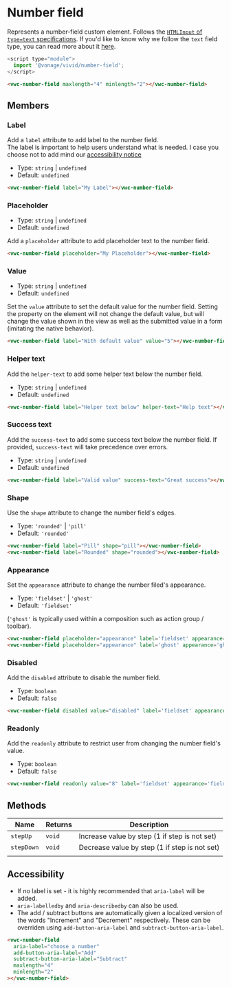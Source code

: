# Number field

Represents a number-field custom element. Follows the [`HTMLInput` of `type=text` specifications](https://developer.mozilla.org/en-US/docs/Web/HTML/Element/input/text).
If you'd like to know why we follow the `text` field type, you can read more about it [here](https://technology.blog.gov.uk/2020/02/24/why-the-gov-uk-design-system-team-changed-the-input-type-for-numbers/).

```js
<script type="module">
  import '@vonage/vivid/number-field';
</script>
```

```html preview
<vwc-number-field maxlength="4" minlength="2"></vwc-number-field>
```

## Members

### Label
Add a `label` attribute to add label to the number field.  
The label is important to help users understand what is needed. I case you choose not to add mind our [accessibility notice](#accessibility)

- Type: `string` | `undefined`
- Default: `undefined`


```html preview
<vwc-number-field label="My Label"></vwc-number-field>
```

### Placeholder

- Type: `string` | `undefined`
- Default: `undefined`

Add a `placeholder` attribute to add placeholder text to the number field.

```html preview
<vwc-number-field placeholder="My Placeholder"></vwc-number-field>
```

### Value

- Type: `string` | `undefined`
- Default: `undefined`

Set the `value` attribute to set the default value for the number field. Setting the property on the element will not change the default value, but will change the value shown in the view as well as the submitted value in a form (imitating the native behavior).

```html preview
<vwc-number-field label="With default value" value="5"></vwc-number-field>
```

### Helper text

Add the `helper-text` to add some helper text below the number field.

- Type: `string` | `undefined`
- Default: `undefined`

```html preview
<vwc-number-field label="Helper text below" helper-text="Help text"></vwc-number-field>
```

### Success text

Add the `success-text` to add some success text below the number field.
If provided, `success-text` will take precedence over errors.

- Type: `string` | `undefined`
- Default: `undefined`

```html preview
<vwc-number-field label="Valid value" success-text="Great success"></vwc-number-field>
```

### Shape

Use the `shape` attribute to change the number field's edges.

- Type: `'rounded'` | `'pill'`
- Default: `'rounded'`

```html preview blocks
<vwc-number-field label="Pill" shape="pill"></vwc-number-field>
<vwc-number-field label="Rounded" shape="rounded"></vwc-number-field>
```

### Appearance

Set the `appearance` attribute to change the number filed's appearance.

- Type: `'fieldset'` | `'ghost'`
- Default: `'fieldset'`

(`'ghost'` is typically used within a composition such as action group / toolbar).

```html preview blocks
<vwc-number-field placeholder="appearance" label='fieldset' appearance='fieldset'></vwc-number-field>
<vwc-number-field placeholder="appearance" label='ghost' appearance='ghost'></vwc-number-field>
```

### Disabled

Add the `disabled` attribute to disable the number field.

- Type: `boolean`
- Default: `false`

```html preview blocks
<vwc-number-field disabled value="disabled" label='fieldset' appearance='fieldset'></vwc-number-field>
```

### Readonly

Add the `readonly` attribute to restrict user from changing the number field's value.

- Type: `boolean`
- Default: `false`

```html preview blocks
<vwc-number-field readonly value="8" label='fieldset' appearance='fieldset'></vwc-number-field>
```

## Methods

<div class="table-wrapper">

| Name            | Returns  | Description                                   |
|-----------------|----------|-----------------------------------------------|
| `stepUp`        | `void`   | Increase value by step (1 if step is not set) |
| `stepDown`      | `void`   | Decrease value by step (1 if step is not set) |
|                 |

</div>

## Accessibility

- If no label is set - it is highly recommended that `aria-label` will be added.
- `aria-labelledby` and `aria-describedby` can also be used.
- The add / subtract buttons are automatically given a localized version of the words "Increment" and "Decrement" respectively. These can be overriden using `add-button-aria-label` and `subtract-button-aria-label`.

```html
<vwc-number-field
  aria-label="choose a number"
  add-button-aria-label="Add"
  subtract-button-aria-label="Subtract"
  maxlength="4"
  minlength="2"
></vwc-number-field>
```
